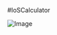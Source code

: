 #IoSCalculator

![Image](https://github.com/user-attachments/assets/d5b2394c-6af1-438a-9eb9-764685c4180d)
